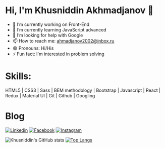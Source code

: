 <h1> Hi, I'm Khusniddin Akhmadjanov 👋 </h1>

- 🔭 I’m currently working on Front-End
- 🌱 I’m currently learning JavaScript advanced
- 🤔 I’m looking for help with Google
- 📫 How to reach me: ahmadjanov2002@inbox.ru
- 😄 Pronouns: Hi/His
- ⚡ Fun fact: I'm interested in problem solving

<h1>Skills:</h1> 

HTML5  | CSS3 | Sass | BEM methodology | Bootstrap | Javascript | React |  Redux | Material UI | Git | Github |  Googling

<h1>Blog</h1>

[![Linkedin](https://img.shields.io/badge/-Linkedin-090909?style=for-the-badge&logo=linkedin&logoColor=0077B7)](https://www.linkedin.com/in/husniddin-akhmadjanov-8bb59b225/)
[![Facebook](https://img.shields.io/badge/-Facebook-090909?style=for-the-badge&logo=Facebook&logoColor=1195F5)](https://www.facebook.com/husniddin.ahmadjanov)
[![Instagram](https://img.shields.io/badge/-Instagram-090909?style=for-the-badge&logo=instagram&logoColor=B4068E)](https://www.instagram.com/khusniddin05.07/?hl=ru)


![Khusniddin's GitHub stats](https://github-readme-stats.vercel.app/api?username=khusniddin-akhmadjanov&show_icons=true&theme=great-gatsby)            [![Top Langs](https://github-readme-stats.vercel.app/api/top-langs/?username=khusniddin-akhmadjanov&layout=compact)](https://github.com/anuraghazra/github-readme-stats)


